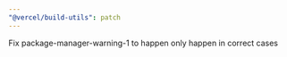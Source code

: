 ```yaml
---
"@vercel/build-utils": patch
---
```


Fix package-manager-warning-1 to happen only happen in correct cases

